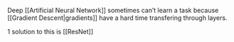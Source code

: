 Deep [[Artificial Neural Network]] sometimes can’t learn a task because [[Gradient Descent|gradients]] have a hard time transfering through layers.

1 solution to this is [[ResNet]]

